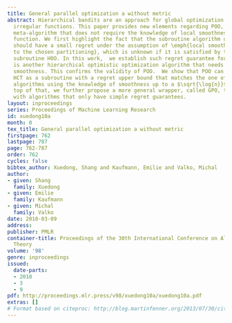 ```yaml
---
title: General parallel optimization a without metric
abstract: Hierarchical bandits are an approach for global optimization of \emph{extremely}
  irregular functions. This paper provides new elements regarding POO, an adaptive
  meta-algorithm that does not require the knowledge of local smoothness of the target
  function. We first highlight the fact that the subroutine algorithm used in POO
  should have a small regret under the assumption of \emph{local smoothness with respect
  to the chosen partitioning}, which is unknown if it is satisfied by the standard
  subroutine HOO. In this work,  we establish such regret guarantee for HCT, which
  is another hierarchical optimistic optimization algorithm that needs to know the
  smoothness. This confirms the validity of POO.  We show that POO can be used with
  HCT as a subroutine with a regret upper bound that matches the one of best-known
  algorithms using the knowledge of smoothness up to a $\sqrt{\log{n}}$ factor. On
  top of that, we further propose a more general wrapper, called GPO, that can cope
  with algorithms that only have simple regret guarantees.
layout: inproceedings
series: Proceedings of Machine Learning Research
id: xuedong10a
month: 0
tex_title: General parallel optimization a without metric
firstpage: 762
lastpage: 787
page: 762-787
order: 762
cycles: false
bibtex_author: Xuedong, Shang and Kaufmann, Emilie and Valko, Michal
author:
- given: Shang
  family: Xuedong
- given: Emilie
  family: Kaufmann
- given: Michal
  family: Valko
date: 2010-03-09
address: 
publisher: PMLR
container-title: Proceedings of the 30th International Conference on Algorithmic Learning
  Theory
volume: '98'
genre: inproceedings
issued:
  date-parts:
  - 2010
  - 3
  - 9
pdf: http://proceedings.mlr.press/v98/xuedong10a/xuedong10a.pdf
extras: []
# Format based on citeproc: http://blog.martinfenner.org/2013/07/30/citeproc-yaml-for-bibliographies/
---
```

